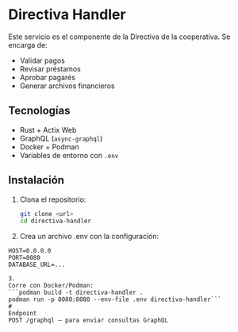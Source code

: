 # Directiva Handler

Este servicio es el componente de la Directiva de la cooperativa. Se encarga de:

- Validar pagos
- Revisar préstamos
- Aprobar pagarés
- Generar archivos financieros

## Tecnologías

- Rust + Actix Web
- GraphQL (`async-graphql`)
- Docker + Podman
- Variables de entorno con `.env`

## Instalación

1. Clona el repositorio:
   ```bash
   git clone <url>
   cd directiva-handler
   ```
2. Crea un archivo .env con la configuración:

```
HOST=0.0.0.0
PORT=8080
DATABASE_URL=...

3. 
Corre con Docker/Podman:
```podman build -t directiva-handler .
podman run -p 8080:8080 --env-file .env directiva-handler```
#
Endpoint
POST /graphql — para enviar consultas GraphQL
